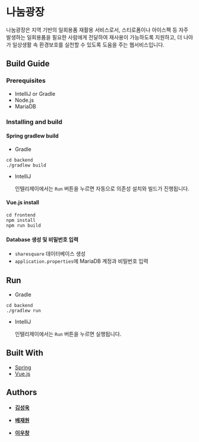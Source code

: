 # 나눔광장

나눔광장은 지역 기반의 일회용품 재활용 서비스로서, 스티로폼이나 아이스팩 등 자주 발생하는 일회용품을 필요한 사람에게 전달하여 재사용이 가능하도록 지원하고, 더 나아가 일상생활 속 환경보호를 실천할 수 있도록 도움을 주는 웹서비스입니다.

## Build Guide

### Prerequisites

- IntelliJ or Gradle
- Node.js
- MariaDB

### Installing and build

#### Spring gradlew build

- Gradle

```shell
cd backend
./gradlew build
```

- IntelliJ
  
  인텔리제이에서는 `Run` 버튼을 누르면 자동으로 의존성 설치와 빌드가 진행됩니다.

#### Vue.js install

```shell
cd frontend
npm install
npm run build
```

#### Database 생성 및 비밀번호 입력

- `sharesquare` 데이터베이스 생성
- `application.properties`에 MariaDB 계정과 비밀번호 입력

## Run

- Gradle

```shell
cd backend
./gradlew run
```

- IntelliJ
  
  인텔리제이에서는 `Run` 버튼을 누르면 실행됩니다.

## Built With

* [Spring](https://spring.io/)
* [Vue.js](https://vuejs.org/)

## Authors

* [**김성욱**](https://github.com/sori9899)

* [**배재원**](https://github.com/JaewonB37)

* [**이우창**](https://github.com/changi1122)

